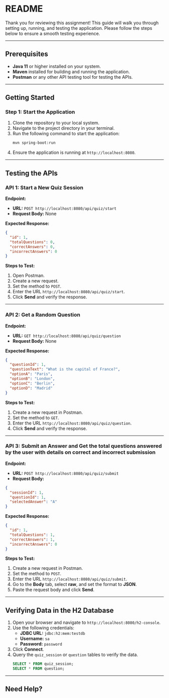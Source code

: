 # README

Thank you for reviewing this assignment! This guide will walk you through setting up, running, and testing the application. Please follow the steps below to ensure a smooth testing experience.

---

## Prerequisites

- **Java 11** or higher installed on your system.
- **Maven** installed for building and running the application.
- **Postman** or any other API testing tool for testing the APIs.

---

## Getting Started

### Step 1: Start the Application

1. Clone the repository to your local system.
2. Navigate to the project directory in your terminal.
3. Run the following command to start the application:
   ```bash
   mvn spring-boot:run
   ```
4. Ensure the application is running at `http://localhost:8080`.

---

## Testing the APIs

### API 1: Start a New Quiz Session

**Endpoint:**
- **URL:** `POST http://localhost:8080/api/quiz/start`
- **Request Body:** None

**Expected Response:**
```json
{
  "id": 1,
  "totalQuestions": 0,
  "correctAnswers": 0,
  "incorrectAnswers": 0
}
```

**Steps to Test:**
1. Open Postman.
2. Create a new request.
3. Set the method to `POST`.
4. Enter the URL `http://localhost:8080/api/quiz/start`.
5. Click **Send** and verify the response.

---

### API 2: Get a Random Question

**Endpoint:**
- **URL:** `GET http://localhost:8080/api/quiz/question`
- **Request Body:** None

**Expected Response:**
```json
{
  "questionId": 1,
  "questionText": "What is the capital of France?",
  "optionA": "Paris",
  "optionB": "London",
  "optionC": "Berlin",
  "optionD": "Madrid"
}
```

**Steps to Test:**
1. Create a new request in Postman.
2. Set the method to `GET`.
3. Enter the URL `http://localhost:8080/api/quiz/question`.
4. Click **Send** and verify the response.

---

### API 3: Submit an Answer and Get the total questions answered by the user with details on correct and incorrect submission

**Endpoint:**
- **URL:** `POST http://localhost:8080/api/quiz/submit`
- **Request Body:**
```json
{
  "sessionId": 1,
  "questionId": 1,
  "selectedAnswer": "A"
}
```

**Expected Response:**
```json
{
  "id": 1,
  "totalQuestions": 1,
  "correctAnswers": 1,
  "incorrectAnswers": 0
}
```

**Steps to Test:**
1. Create a new request in Postman.
2. Set the method to `POST`.
3. Enter the URL `http://localhost:8080/api/quiz/submit`.
4. Go to the **Body** tab, select **raw**, and set the format to **JSON**.
5. Paste the request body and click **Send**.

---

## Verifying Data in the H2 Database

1. Open your browser and navigate to `http://localhost:8080/h2-console`.
2. Use the following credentials:
   - **JDBC URL:** `jdbc:h2:mem:testdb`
   - **Username:** `sa`
   - **Password:** `password`
3. Click **Connect**.
4. Query the `quiz_session` or `question` tables to verify the data.
   ```sql
   SELECT * FROM quiz_session;
   SELECT * FROM question;
   ```

---

## Need Help?


